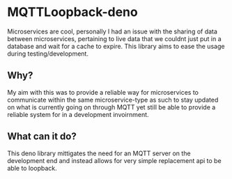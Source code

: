 # MQTTLoopback-deno
Microservices are cool, personally I had an issue with the sharing of data between microservices, pertaining to live data that we couldnt just put in a database and wait for a cache to expire. This library aims to ease the usage during testing/development.

## Why?
My aim with this was to provide a reliable way for microservices to communicate within the same microservice-type as such to stay updated on what is currently going on through MQTT yet still be able to provide a reliable system for in a development invoirnment.

## What can it do?
This deno library mittigates the need for an MQTT server on the development end and instead allows for very simple replacement api to be able to loopback.